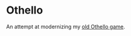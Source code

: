 # Othello

An attempt at modernizing my [old Othello game](http://www.autohotkey.com/board/topic/71277-othello/).